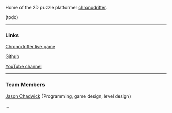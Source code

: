 Home of the 2D puzzle platformer [chronodrifter](https://jasonchadwick.github.io/chronodrifter).

(todo)

---

### Links

<a href="https://jasonchadwick.github.io/chronodrifter" target="_blank" rel="noopener noreferrer">Chronodrifter live game</a>

<a href="https://github.com/placeholder-studios-dev" target="_blank" rel="noopener noreferrer">Github</a>

<a href="https://www.youtube.com/channel/UCIxMVcFa-gJjqgirN3mvVpQ" target="_blank" rel="noopener noreferrer">YouTube channel</a>

---

### Team Members

<a href="https://www.jason-chadwick.com" target="_blank" rel="noopener noreferrer">Jason Chadwick</a> (Programming, game design, level design)

...
